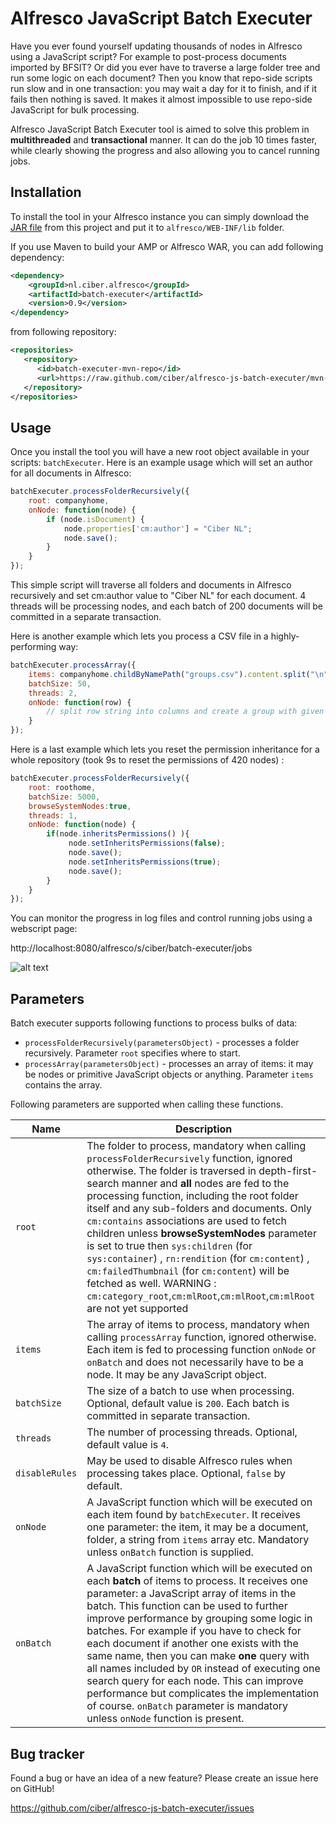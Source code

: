 Alfresco JavaScript Batch Executer
==================================

Have you ever found yourself updating thousands of nodes in Alfresco using a JavaScript script?
For example to post-process documents imported by BFSIT? Or did you ever have to traverse a large folder tree and
run some logic on each document? Then you know that repo-side scripts run slow and in one transaction:
you may wait a day for it to finish, and if it fails then nothing is saved. It makes it almost impossible to
use repo-side JavaScript for bulk processing.

Alfresco JavaScript Batch Executer tool is aimed to solve this problem in **multithreaded** and
**transactional** manner. It can do the job 10 times faster, while clearly showing the progress and also
allowing you to cancel running jobs.

Installation
------------

To install the tool in your Alfresco instance you can simply download the
[JAR file](https://github.com/ciber/alfresco-js-batch-executer/raw/mvn-repo/nl/ciber/alfresco/batch-executer/0.9/batch-executer-0.9.jar)
from this project and put it to `alfresco/WEB-INF/lib` folder.

If you use Maven to build your AMP or Alfresco WAR, you can add following dependency:

```xml
<dependency>
    <groupId>nl.ciber.alfresco</groupId>
    <artifactId>batch-executer</artifactId>
    <version>0.9</version>
</dependency>
```

from following repository:

```xml
<repositories>
   <repository>
      <id>batch-executer-mvn-repo</id>
      <url>https://raw.github.com/ciber/alfresco-js-batch-executer/mvn-repo/</url>
   </repository>
</repositories>
```

Usage
-----

Once you install the tool you will have a new root object available in your scripts: `batchExecuter`.
Here is an example usage which will set an author for all documents in Alfresco:

```javascript
batchExecuter.processFolderRecursively({
    root: companyhome,
    onNode: function(node) {
        if (node.isDocument) {
            node.properties['cm:author'] = "Ciber NL";
            node.save();
        }
    }
});
```

This simple script will traverse all folders and documents in Alfresco recursively and set cm:author value to
"Ciber NL" for each document. 4 threads will be processing nodes, and each batch of 200 documents will be
committed in a separate transaction.

Here is another example which lets you process a CSV file in a highly-performing way:

```javascript
batchExecuter.processArray({
    items: companyhome.childByNamePath("groups.csv").content.split("\n"),
    batchSize: 50,
    threads: 2,
    onNode: function(row) {
        // split row string into columns and create a group with given name, for example
    }
});
```

Here is a last example which lets you reset the permission inheritance for a whole repository (took 9s to reset the permissions of 420 nodes) :

```javascript
batchExecuter.processFolderRecursively({
    root: roothome,
    batchSize: 5000,
	browseSystemNodes:true,
    threads: 1,
    onNode: function(node) {
		if(node.inheritsPermissions() ){
			 node.setInheritsPermissions(false);
			 node.save();
			 node.setInheritsPermissions(true);
			 node.save();
		}
    }
});
```

You can monitor the progress in log files and control running jobs using a webscript page:

http://localhost:8080/alfresco/s/ciber/batch-executer/jobs

![alt text](/screenshot.png "Jobs page screenshot")

Parameters
----------

Batch executer supports following functions to process bulks of data:

* `processFolderRecursively(parametersObject)` - processes a folder recursively. Parameter `root` specifies where to start.
* `processArray(parametersObject)` - processes an array of items: it may be nodes or primitive JavaScript objects or anything.
Parameter `items` contains the array.

Following parameters are supported when calling these functions.

<table>
<thead>
<tr>
    <th>Name</th>
    <th>Description</th>
</tr>
</thead>
<tbody>
<tr>
    <td><code>root</code></td>
    <td>
        The folder to process, mandatory when calling <code>processFolderRecursively</code> function, ignored otherwise.
        The folder is traversed in depth-first-search manner and <strong>all</strong> nodes are fed to
        the processing function, including the root folder itself and any sub-folders and documents.
        Only <code>cm:contains</code> associations are used to fetch children unless <b>browseSystemNodes</b> parameter is set to true 			then <code>sys:children</code> (for <code>sys:container</code>) , <code>rn:rendition</code> (for <code>cm:content</code>) , <code>cm:failedThumbnail</code> (for <code>cm:content</code>) will be fetched as well.
       	WARNING : <code> cm:category_root</code>,<code>cm:mlRoot</code>,<code>cm:mlRoot</code>,<code>cm:mlRoot</code> are not yet supported
    </td>
</tr>
<tr>
    <td><code>items</code></td>
    <td>
        The array of items to process, mandatory when calling <code>processArray</code> function, ignored otherwise.
        Each item is fed to processing function <code>onNode</code> or <code>onBatch</code> and does not necessarily
        have to be a node. It may be any JavaScript object.
    </td>
</tr>
<tr>
    <td><code>batchSize</code></td>
    <td>
        The size of a batch to use when processing. Optional, default value is <code>200</code>.
        Each batch is committed in separate transaction.
    </td>
</tr>
<tr>
    <td><code>threads</code></td>
    <td>
        The number of processing threads. Optional, default value is <code>4</code>.
    </td>
</tr>
<tr>
    <td><code>disableRules</code></td>
    <td>
        May be used to disable Alfresco rules when processing takes place. Optional, <code>false</code> by default.
    </td>
</tr>
<tr>
    <td><code>onNode</code></td>
    <td>
        A JavaScript function which will be executed on each item found by <code>batchExecuter</code>. It receives one
        parameter: the item, it may be a document, folder, a string from <code>items</code> array etc. Mandatory unless
        <code>onBatch</code> function is supplied.
    </td>
</tr>
<tr>
    <td><code>onBatch</code></td>
    <td>
        A JavaScript function which will be executed on each <strong>batch</strong> of items to process.
        It receives one parameter: a JavaScript array of items in the batch. This function can be used to further
        improve performance by grouping some logic in batches. For example if you have to check for each document if
        another one exists with the same name, then you can make <strong>one</strong> query with all names included by
        <code>OR</code> instead of executing one search query for each node. This can improve performance but
        complicates the implementation of course. <code>onBatch</code> parameter is mandatory unless
        <code>onNode</code> function is present.
    </td>
</tr>
</tbody>
</table>

Bug tracker
-----------

Found a bug or have an idea of a new feature? Please create an issue here on GitHub!

https://github.com/ciber/alfresco-js-batch-executer/issues

